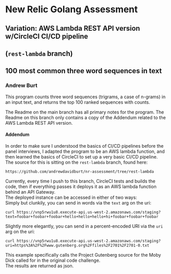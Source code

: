 # New Relic Golang Assessment
## Variation: AWS Lambda REST API version w/CircleCI CI/CD pipeline
## (`rest-lambda` branch)

## 100 most common three word sequences in text

###  Andrew Burt

This program counts three word sequences (trigrams, a case of n-grams) in an input text, and returns the top 100 ranked sequences with counts.  

The Readme on the main branch has all primary notes for the program. The Readme on this branch only contains a copy of the Addendum related to the AWS Lambda REST API version.

#### Addendum 
In order to make sure I understood the basics of CI/CD pipelines before the panel interviews, I adapted the program to be an AWS lambda function, and then learned the basics of CircleCI to set up a very basic CI/CD pipeline. The source for this is sitting on the `rest-lambda` branch, found here:  

`https://github.com/andrewdavidburt/nr-assessment/tree/rest-lambda`  

Currently, every time I push to this branch, CircleCI tests and builds the code, then if everything passes it deploys it as an AWS lambda function behind an API Gateway.  
The deployed instance can be accessed in either of two ways:  
Simply but clunkily, you can send in words via the `text` arg on the uri:  

`curl https://vnp5rwu1u8.execute-api.us-west-2.amazonaws.com/staging?text=foobar+foobar+foobar+hello+hello+hello+hi+foobar+foobar+foobar`  

Slightly more elegantly, you can send in a percent-encoded URI via the `uri` arg on the uri:  

`curl https://vnp5rwu1u8.execute-api.us-west-2.amazonaws.com/staging?uri=https%3A%2F%2Fwww.gutenberg.org%2Ffiles%2F2701%2F2701-0.txt`  

This example specifically calls the Project Gutenberg source for the Moby Dick called for in the original code challenge.  
The results are returned as json.  
